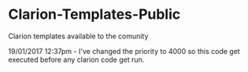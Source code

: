# Clarion-Templates-Public
Clarion templates available to the comunity

19/01/2017 12:37pm - I've changed the priority to 4000 so this code get executed before any clarion code get run.
